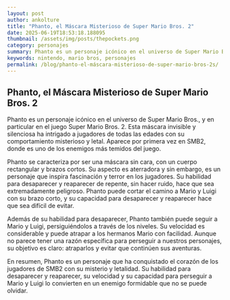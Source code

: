 ```yaml
--- 
layout: post 
author: ankolture 
title: "Phanto, el Máscara Misterioso de Super Mario Bros. 2"
date: 2025-06-19T18:53:18.188095 
thumbnail: /assets/img/posts/thepockets.png
category: personajes 
summary: Phanto es un personaje icónico en el universo de Super Mario Bros., y en particular en el juego Super Mario Bros. 2. Esta máscara invisible y silencio...
keywords: nintendo, mario bros, personajes 
permalink: /blog/phanto-el-máscara-misterioso-de-super-mario-bros-2s/ 
--- 
```


## Phanto, el Máscara Misterioso de Super Mario Bros. 2

Phanto es un personaje icónico en el universo de Super Mario Bros., y en particular en el juego Super Mario Bros. 2. Esta máscara invisible y silenciosa ha intrigado a jugadores de todas las edades con su comportamiento misterioso y letal. Aparece por primera vez en SMB2, donde es uno de los enemigos más temidos del juego.

Phanto se caracteriza por ser una máscara sin cara, con un cuerpo rectangular y brazos cortos. Su aspecto es aterradora y sin embargo, es un personaje que inspira fascinación y terror en los jugadores. Su habilidad para desaparecer y reaparecer de repente, sin hacer ruido, hace que sea extremadamente peligroso. Phanto puede cortar el camino a Mario y Luigi con su brazo corto, y su capacidad para desaparecer y reaparecer hace que sea difícil de evitar.

Además de su habilidad para desaparecer, Phanto también puede seguir a Mario y Luigi, persiguiéndolos a través de los niveles. Su velocidad es considerable y puede atrapar a los hermanos Mario con facilidad. Aunque no parece tener una razón específica para perseguir a nuestros personajes, su objetivo es claro: atraparlos y evitar que continúen sus aventuras.

En resumen, Phanto es un personaje que ha conquistado el corazón de los jugadores de SMB2 con su misterio y letalidad. Su habilidad para desaparecer y reaparecer, su velocidad y su capacidad para perseguir a Mario y Luigi lo convierten en un enemigo formidable que no se puede olvidar.
